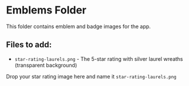# Emblems Folder

This folder contains emblem and badge images for the app.

## Files to add:
- `star-rating-laurels.png` - The 5-star rating with silver laurel wreaths (transparent background)

Drop your star rating image here and name it `star-rating-laurels.png`
